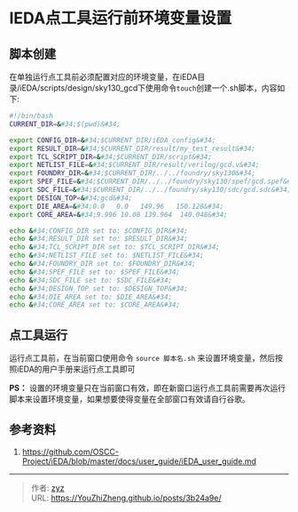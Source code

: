 # IEDA点工具运行前环境变量设置

## 脚本创建
在单独运行点工具前必须配置对应的环境变量，在iEDA目录/iEDA/scripts/design/sky130_gcd下使用命令`touch`创建一个.sh脚本，内容如下:
```bash
#!/bin/bash
CURRENT_DIR=&#34;$(pwd)&#34;

export CONFIG_DIR=&#34;$CURRENT_DIR/iEDA_config&#34; 
export RESULT_DIR=&#34;$CURRENT_DIR/result/my_test_result&#34;
export TCL_SCRIPT_DIR=&#34;$CURRENT_DIR/script&#34;
export NETLIST_FILE=&#34;$CURRENT_DIR/result/verilog/gcd.v&#34;
export FOUNDRY_DIR=&#34;$CURRENT_DIR/../../foundry/sky130&#34;
export SPEF_FILE=&#34;$CURRENT_DIR/../../foundry/sky130/spef/gcd.spef&#34;
export SDC_FILE=&#34;$CURRENT_DIR/../../foundry/sky130/sdc/gcd.sdc&#34;
export DESIGN_TOP=&#34;gcd&#34;
export DIE_AREA=&#34;0.0   0.0   149.96   150.128&#34;
export CORE_AREA=&#34;9.996 10.08 139.964  140.048&#34;

echo &#34;CONFIG_DIR set to: $CONFIG_DIR&#34;
echo &#34;RESULT_DIR set to: $RESULT_DIR&#34;
echo &#34;TCL_SCRIPT_DIR set to: $TCL_SCRIPT_DIR&#34;
echo &#34;NETLIST_FILE set to: $NETLIST_FILE&#34;
echo &#34;FOUNDRY_DIR set to: $FOUNDRY_DIR&#34;
echo &#34;SPEF_FILE set to: $SPEF_FILE&#34;
echo &#34;SDC_FILE set to: $SDC_FILE&#34;
echo &#34;DESIGN_TOP set to: $DESIGN_TOP&#34;
echo &#34;DIE_AREA set to: $DIE_AREA&#34;
echo &#34;CORE_AREA set to: $CORE_AREA&#34;
```

## 点工具运行
运行点工具前，在当前窗口使用命令 `source 脚本名.sh` 来设置环境变量，然后按照iEDA的用户手册来运行点工具即可

**PS：** 设置的环境变量只在当前窗口有效，即在新窗口运行点工具前需要再次运行脚本来设置环境变量，如果想要使得变量在全部窗口有效请自行谷歌。

## 参考资料
1. https://github.com/OSCC-Project/iEDA/blob/master/docs/user_guide/iEDA_user_guide.md

---

> 作者: [zyz](https://github.com/YouZhiZheng)  
> URL: https://YouZhiZheng.github.io/posts/3b24a9e/  

